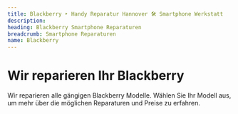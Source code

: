 ```yaml
---
title: Blackberry ‣ Handy Reparatur Hannover 🛠️ Smartphone Werkstatt
description: 
heading: Blackberry Smartphone Reparaturen
breadcrumb: Smartphone Reparaturen
name: Blackberry
---
```


# Wir reparieren Ihr Blackberry
Wir reparieren alle gängigen Blackberry Modelle. Wählen Sie Ihr Modell aus, um mehr über die möglichen Reparaturen und Preise zu erfahren.